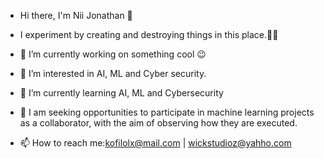 
- Hi there, I'm Nii Jonathan 👋
- I experiment by creating and destroying things in this place.🐱‍👤

- 🔭 I’m currently working on something cool 😉
- 👀 I’m interested in AI, ML and Cyber security.
- 🌱 I’m currently learning AI, ML and Cybersecurity
- 💞️ I am seeking opportunities to participate in machine learning projects as a collaborator, with the aim of           observing how they are executed.
- 📫 How to reach me:kofilolx@mail.com | wickstudioz@yahho.com


<!---
kofilolx/kofilolx is a ✨ special ✨ repository because its `README.md` (this file) appears on your GitHub profile.
You can click the Preview link to take a look at your changes.
--->
